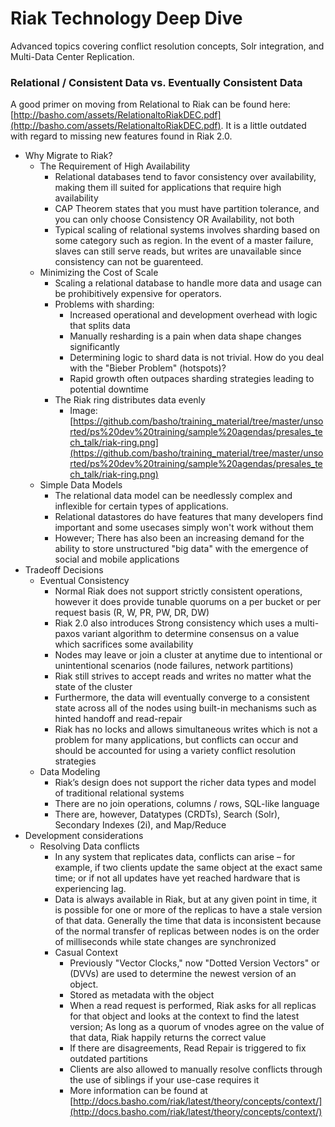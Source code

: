# Riak Technology Deep Dive

Advanced topics covering conflict resolution concepts, Solr integration, and Multi-Data Center Replication.

### Relational / Consistent Data vs. Eventually Consistent Data

A good primer on moving from Relational to Riak can be found here: [http://basho.com/assets/RelationaltoRiakDEC.pdf](http://basho.com/assets/RelationaltoRiakDEC.pdf). It is a little outdated with regard to missing new features found in Riak 2.0.

* Why Migrate to Riak?
  * The Requirement of High Availability
    * Relational databases tend to favor consistency over availability, making them ill suited for
applications that require high availability
    * CAP Theorem states that you must have partition tolerance, and you can only choose Consistency OR Availability, not both
    * Typical scaling of relational systems involves sharding based on some category such as region. In the event of a master failure, slaves can still serve reads, but writes are unavailable since consistency can not be guarenteed.
  * Minimizing the Cost of Scale
    * Scaling a relational database to handle more data and usage can be prohibitively expensive
for operators.
    * Problems with sharding:
      * Increased operational and development overhead with logic that splits data
      * Manually resharding is a pain when data shape changes significantly
      * Determining logic to shard data is not trivial. How do you deal with the "Bieber Problem" (hotspots)?
      * Rapid growth often outpaces sharding strategies leading to potential downtime
    * The Riak ring distributes data evenly
      * Image: [https://github.com/basho/training_material/tree/master/unsorted/ps%20dev%20training/sample%20agendas/presales_tech_talk/riak-ring.png](https://github.com/basho/training_material/tree/master/unsorted/ps%20dev%20training/sample%20agendas/presales_tech_talk/riak-ring.png)
  * Simple Data Models
    * The relational data model can be needlessly complex and inflexible for certain types of
applications.
    * Relational datastores do have features that many developers find important and some usecases simply won't work without them
    * However; There has also been an increasing demand for the ability to store unstructured "big data" with the emergence of social and mobile applications
* Tradeoff Decisions
  * Eventual Consistency
    * Normal Riak does not support strictly consistent operations, however it does provide tunable quorums on a per bucket or per request basis (R, W, PR, PW, DR, DW)
    * Riak 2.0 also introduces Strong consistency which uses a multi-paxos variant algorithm to determine consensus on a value which sacrifices some availability
    * Nodes may leave or join a cluster at anytime due to intentional or unintentional scenarios (node failures, network partitions)
    * Riak still strives to accept reads and writes no matter what the state of the cluster
    * Furthermore, the data will eventually converge to a consistent state across all of the nodes using built-in mechanisms such as hinted handoff and read-repair
    * Riak has no locks and allows simultaneous writes which is not a problem for many applications, but conflicts can occur and should be accounted for using a variety conflict resolution strategies
  * Data Modeling
    * Riak’s design does not support the richer data types and model of traditional relational systems
    * There are no join operations, columns / rows, SQL-like language
    * There are, however, Datatypes (CRDTs), Search (Solr), Secondary Indexes (2i), and Map/Reduce
* Development considerations
  * Resolving Data conflicts
    * In any system that replicates data, conflicts can arise – for example, if two clients update the same object at the exact
same time; or if not all updates have yet reached hardware that is experiencing lag.
    * Data is always available in Riak, but at any given point in time, it is possible for one or more of the replicas to have a stale version of that data. Generally the time that data is inconsistent because of the normal transfer of replicas between nodes is on the order of milliseconds while state changes are synchronized
    * Casual Context
      * Previously "Vector Clocks," now "Dotted Version Vectors" or (DVVs) are used to determine the newest version of an object.
      * Stored as metadata with the object
      * When a read request is performed, Riak asks for all replicas for that object and looks at the context to find the latest version; As long as a quorum of vnodes agree on the value of that data, Riak happily returns the correct value
      * If there are disagreements, Read Repair is triggered to fix outdated partitions
      * Clients are also allowed to manually resolve conflicts through the use of siblings if your use-case requires it
      * More information can be found at [http://docs.basho.com/riak/latest/theory/concepts/context/](http://docs.basho.com/riak/latest/theory/concepts/context/)
